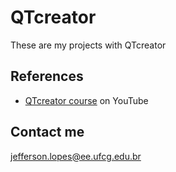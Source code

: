 # QTcreator
 These are my projects with QTcreator

## References
 * [QTcreator course](https://www.youtube.com/watch?v=QQDGb4AkY4c&list=PLx4x_zx8csUhzAyii9-cY-IJwo00p_5AC) on YouTube

## Contact me
 jefferson.lopes@ee.ufcg.edu.br
